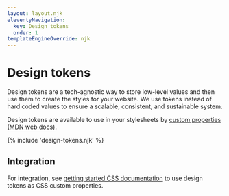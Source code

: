 ```yaml
---
layout: layout.njk
eleventyNavigation:
  key: Design tokens
  order: 1
templateEngineOverride: njk
---
```


<h1>Design tokens</h1>

<p>Design tokens are a tech-agnostic way to store low-level values and then use them to create the styles for your website. We use tokens instead of hard coded values to ensure a scalable, consistent, and sustainable system.</p>

<p>Design tokens are available to use in your stylesheets by <a href="https://developer.mozilla.org/en-US/docs/Web/CSS/--*">custom properties (MDN web docs)</a>.</p>

{% include 'design-tokens.njk' %}

<h2 id="integration">Integration</h2>

<p>For integration, see <a href="/#css">getting started CSS documentation</a> to use design tokens as CSS custom properties.</p>
